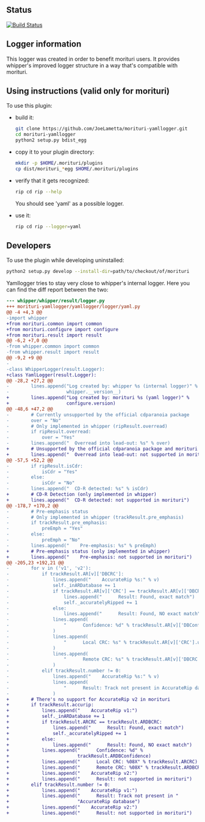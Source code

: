 ## Status

[![Build Status](https://travis-ci.com/JoeLametta/morituri-yamllogger.svg?branch=master)](https://travis-ci.com/JoeLametta/morituri-yamllogger)

## Logger information

This logger was created in order to benefit morituri users. It provides whipper's improved logger structure in a way that's compatible with morituri.

## Using instructions (valid only for morituri)

To use this plugin:

* build it:

    ```bash
    git clone https://github.com/JoeLametta/morituri-yamllogger.git
    cd morituri-yamllogger
    python2 setup.py bdist_egg
    ```

* copy it to your plugin directory:

    ```bash
    mkdir -p $HOME/.morituri/plugins
    cp dist/morituri_*egg $HOME/.morituri/plugins
    ```

* verify that it gets recognized:

    ```bash
    rip cd rip --help
    ```

  You should see 'yaml' as a possible logger.

* use it:

    ```bash
    rip cd rip --logger=yaml
    ```

## Developers

To use the plugin while developing uninstalled:

```bash
python2 setup.py develop --install-dir=path/to/checkout/of/morituri
```

Yamllogger tries to stay very close to whipper's internal logger. Here you can find the diff report between the two:

```diff
--- whipper/whipper/result/logger.py
+++ morituri-yamllogger/yamllogger/logger/yaml.py
@@ -4 +4,3 @@
-import whipper
+from morituri.common import common
+from morituri.configure import configure
+from morituri.result import result
@@ -6,2 +7,0 @@
-from whipper.common import common
-from whipper.result import result
@@ -9,2 +9 @@
-
-class WhipperLogger(result.Logger):
+class YamlLogger(result.Logger):
@@ -28,2 +27,2 @@
-        lines.append("Log created by: whipper %s (internal logger)" %
-                     whipper.__version__)
+        lines.append("Log created by: morituri %s (yaml logger)" %
+                     configure.version)
@@ -48,6 +47,2 @@
-        # Currently unsupported by the official cdparanoia package
-        over = "No"
-        # Only implemented in whipper (ripResult.overread)
-        if ripResult.overread:
-            over = "Yes"
-        lines.append("  Overread into lead-out: %s" % over)
+        # Unsupported by the official cdparanoia package and morituri
+        lines.append("  Overread into lead-out: not supported in morituri")
@@ -57,5 +52,2 @@
-        if ripResult.isCdr:
-            isCdr = "Yes"
-        else:
-            isCdr = "No"
-        lines.append("  CD-R detected: %s" % isCdr)
+        # CD-R Detection (only implemented in whipper)
+        lines.append("  CD-R detected: not supported in morituri")
@@ -178,7 +170,2 @@
-        # Pre-emphasis status
-        # Only implemented in whipper (trackResult.pre_emphasis)
-        if trackResult.pre_emphasis:
-            preEmph = "Yes"
-        else:
-            preEmph = "No"
-        lines.append("    Pre-emphasis: %s" % preEmph)
+        # Pre-emphasis status (only implemented in whipper)
+        lines.append("    Pre-emphasis: not supported in morituri")
@@ -205,23 +192,21 @@
-        for v in ('v1', 'v2'):
-            if trackResult.AR[v]['DBCRC']:
-                lines.append("    AccurateRip %s:" % v)
-                self._inARDatabase += 1
-                if trackResult.AR[v]['CRC'] == trackResult.AR[v]['DBCRC']:
-                    lines.append("      Result: Found, exact match")
-                    self._accuratelyRipped += 1
-                else:
-                    lines.append("      Result: Found, NO exact match")
-                lines.append(
-                    "      Confidence: %d" % trackResult.AR[v]['DBConfidence']
-                )
-                lines.append(
-                    "      Local CRC: %s" % trackResult.AR[v]['CRC'].upper()
-                )
-                lines.append(
-                    "      Remote CRC: %s" % trackResult.AR[v]['DBCRC'].upper()
-                )
-            elif trackResult.number != 0:
-                lines.append("    AccurateRip %s:" % v)
-                lines.append(
-                    "      Result: Track not present in AccurateRip database"
-                )
+        # There's no support for AccurateRip v2 in morituri
+        if trackResult.accurip:
+            lines.append("    AccurateRip v1:")
+            self._inARDatabase += 1
+            if trackResult.ARCRC == trackResult.ARDBCRC:
+                lines.append("      Result: Found, exact match")
+                self._accuratelyRipped += 1
+            else:
+                lines.append("      Result: Found, NO exact match")
+            lines.append("      Confidence: %d" %
+                         trackResult.ARDBConfidence)
+            lines.append("      Local CRC: %08X" % trackResult.ARCRC)
+            lines.append("      Remote CRC: %08X" % trackResult.ARDBCRC)
+            lines.append("    AccurateRip v2:")
+            lines.append("      Result: not supported in morituri")
+        elif trackResult.number != 0:
+            lines.append("    AccurateRip v1:")
+            lines.append("      Result: Track not present in "
+                         "AccurateRip database")
+            lines.append("    AccurateRip v2:")
+            lines.append("      Result: not supported in morituri")
```
